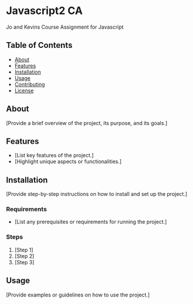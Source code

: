 # Javascript2 CA
 
Jo and Kevins Course Assignment for Javascript
 
## Table of Contents
 
- [About](#about)
- [Features](#features)
- [Installation](#installation)
- [Usage](#usage)
- [Contributing](#contributing)
- [License](#license)
 
## About
 
[Provide a brief overview of the project, its purpose, and its goals.]
 
## Features
 
- [List key features of the project.]
- [Highlight unique aspects or functionalities.]
 
## Installation
 
[Provide step-by-step instructions on how to install and set up the project.]
 
### Requirements
 
- [List any prerequisites or requirements for running the project.]
 
### Steps
 
1. [Step 1]
2. [Step 2]
3. [Step 3]
 
## Usage
 
[Provide examples or guidelines on how to use the project.]
 
